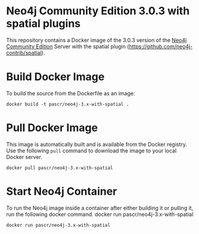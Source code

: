 # Neo4j Community Edition 3.0.3 with spatial plugins

This repository contains a Docker image of the 3.0.3 version of the [Neo4j Community Edition](http://www.neo4j.com/download) Server with the spatial plugin (https://github.com/neo4j-contrib/spatial). 

# Build Docker Image

To build the source from the Dockerfile as an image:

```
docker build -t pascr/neo4j-3.x-with-spatial .
```

# Pull Docker Image

This image is automatically built and is available from the Docker registry. Use the following `pull` command to download the image to your local Docker server.

```
docker pull pascr/neo4j-3.x-with-spatial
```

# Start Neo4j Container

To run the Neo4j image inside a container after either building it or pulling it, run the following docker command.
docker run pascr/neo4j-3.x-with-spatial

```
docker run pascr/neo4j-3.x-with-spatial
```